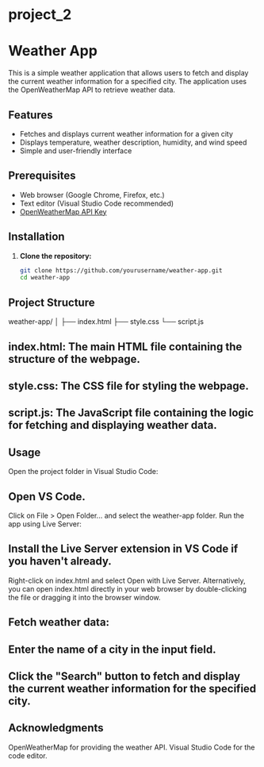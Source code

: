 # project_2
# Weather App

This is a simple weather application that allows users to fetch and display the current weather information for a specified city. The application uses the OpenWeatherMap API to retrieve weather data.

## Features

- Fetches and displays current weather information for a given city
- Displays temperature, weather description, humidity, and wind speed
- Simple and user-friendly interface

## Prerequisites

- Web browser (Google Chrome, Firefox, etc.)
- Text editor (Visual Studio Code recommended)
- [OpenWeatherMap API Key](https://openweathermap.org/api)

## Installation

1. **Clone the repository:**
   ```bash
   git clone https://github.com/yourusername/weather-app.git
   cd weather-app
## Project Structure
weather-app/
│
├── index.html
├── style.css
└── script.js
## index.html: The main HTML file containing the structure of the webpage.
## style.css: The CSS file for styling the webpage.
## script.js: The JavaScript file containing the logic for fetching and displaying weather data.
## Usage
Open the project folder in Visual Studio Code:

## Open VS Code.
Click on File > Open Folder... and select the weather-app folder.
Run the app using Live Server:

## Install the Live Server extension in VS Code if you haven't already.
Right-click on index.html and select Open with Live Server.
Alternatively, you can open index.html directly in your web browser by double-clicking the file or dragging it into the browser window.

## Fetch weather data:

## Enter the name of a city in the input field.
## Click the "Search" button to fetch and display the current weather information for the specified city.
## Acknowledgments
OpenWeatherMap for providing the weather API.
Visual Studio Code for the code editor.
